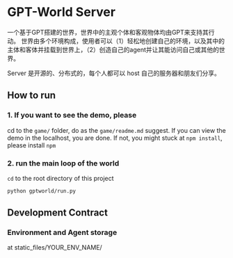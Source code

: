 # GPT-World Server

一个基于GPT搭建的世界，世界中的主观个体和客观物体均由GPT来支持其行动。
世界由多个环境构成，使用者可以（1）轻松地创建自己的环境，以及其中的主体和客体并挂载到世界上，（2）创造自己的agent并让其能访问自己或其他的世界。

Server 是开源的、分布式的，每个人都可以 host 自己的服务器和朋友们分享。


## How to run

### 1. If you want to see the demo, please
cd to the  `game/` folder, do as the `game/readme.md` suggest. If you can view the demo in the localhost, you are done. 
If not, you might stuck at `npm install`, please install `npm`



### 2. run the main loop of the world
`cd` to the root directory of this project
```bash
python gptworld/run.py
```

## Development Contract

### Environment and Agent storage
at static_files/YOUR_ENV_NAME/




